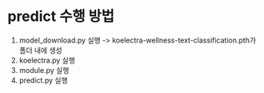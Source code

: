 # predict 수행 방법

1. model_download.py 실행 -> koelectra-wellness-text-classification.pth가 폴더 내에 생성
2. koelectra.py 실행
3. module.py 실행
4. predict.py 실행